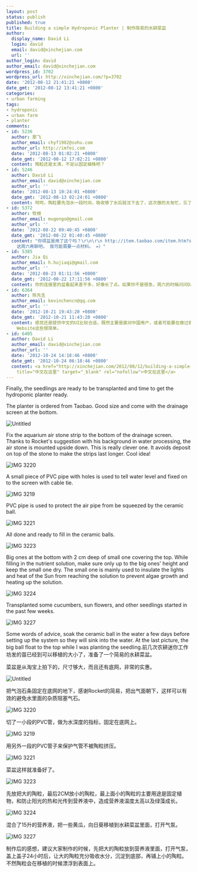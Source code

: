 ```yaml
---
layout: post
status: publish
published: true
title: Building a simple Hydroponic Planter | 制作简易的水耕菜盆
author:
  display_name: David Li
  login: david
  email: david@xinchejian.com
  url: ''
author_login: david
author_email: david@xinchejian.com
wordpress_id: 3702
wordpress_url: http://xinchejian.com/?p=3702
date: '2012-08-12 21:41:21 +0800'
date_gmt: '2012-08-12 13:41:21 +0800'
categories:
- urban farming
tags:
- hydroponic
- urban farm
- planter
comments:
- id: 5236
  author: 那飞
  author_email: chyf1982@sohu.com
  author_url: http://imfei.com
  date: '2012-08-13 01:02:21 +0800'
  date_gmt: '2012-08-12 17:02:21 +0800'
  content: 陶粒还是太清，不足以固定植株吧？
- id: 5246
  author: David Li
  author_email: david@xinchejian.com
  author_url: ''
  date: '2012-08-13 10:24:01 +0800'
  date_gmt: '2012-08-13 02:24:01 +0800'
  content: 呵呵，陶粒要先泡水一段时间，吸收够了水后就沈下去了，这次做的太匆忙，忘了这个手续。
- id: 5372
  author: 牧根
  author_email: mugengo@gmail.com
  author_url: ''
  date: '2012-08-22 09:40:45 +0800'
  date_gmt: '2012-08-22 01:40:45 +0800'
  content: "你得盆是用了这个吗？\r\n\r\n http://item.taobao.com/item.htm?spm=a230r.1.10.75&amp;id=15262419571\r\n\r\n我也有兴趣做一个。
    这周六再聊吧。 我可能需要一点材料。 =）"
- id: 5385
  author: Jia Qi
  author_email: h.hujiaqi@gmail.com
  author_url: ''
  date: '2012-08-23 01:11:56 +0800'
  date_gmt: '2012-08-22 17:11:56 +0800'
  content: 你的连接里的盆看起来差不多，好像长了点。如果你不是很急，周六的时候问问David他是在哪里买的。另外，你需要哪些材料？要不要事前帮你准备着？
- id: 6364
  author: 陈先生
  author_email: kevinchencn@qq.com
  author_url: ''
  date: '2012-10-21 19:43:20 +0800'
  date_gmt: '2012-10-21 11:43:20 +0800'
  content: 感觉还是提供中文的UI比较合适，既然主要是面对中国用户，或者可能要在做过做科普之类的，还是尽量照顾下不是很擅长英文的国人吧。虽然Name Email
    Website这些很简单。
- id: 6405
  author: David Li
  author_email: david@xinchejian.com
  author_url: ''
  date: '2012-10-24 14:18:46 +0800'
  date_gmt: '2012-10-24 06:18:46 +0800'
  content: <a href="http://xinchejian.com/2012/08/12/building-a-simple-hydroponic-planter/?lang=zh"
    title="中文在这里" target="_blank" rel="nofollow">中文在这里</a>
---
```

<p><!--:en-->Finally, the seedlings are ready to be transplanted and time to get the hydroponic planter ready. </p>
<p>The planter is ordered from Taobao. Good size and come with the drainage screen at the bottom. </p>
<p><img style="display:block; margin-left:auto; margin-right:auto;" src="/uploads/2012/08/untitled.png" alt="Untitled" title="untitled.png" border="0" /></p>
<p>Fix the aquarium air stone strip to the bottom of the drainage screen. Thanks to Rocket's suggestion with his background in water processing, the air stone is mounted upside down. This is really clever one. It avoids deposit on top of the stone to make the strips last longer. Cool idea! </p>
<p><img style="display:block; margin-left:auto; margin-right:auto;" src="/uploads/2012/08/IMG_3220.jpg" alt="IMG 3220" title="IMG_3220.JPG" border="0"  /></p>
<p>A small piece of PVC pipe with holes is used to tell water level and fixed on to the screen with cable tie. </p>
<p><img style="display:block; margin-left:auto; margin-right:auto;" src="/uploads/2012/08/IMG_3219.jpg" alt="IMG 3219" title="IMG_3219.jpg" border="0"/></p>
<p>PVC pipe is used to protect the air pipe from be squeezed by the ceramic ball.</p>
<p><img style="display:block; margin-left:auto; margin-right:auto;" src="/uploads/2012/08/IMG_3221.jpg" alt="IMG 3221" title="IMG_3221.jpg" border="0"  /></p>
<p>All done and ready to fill in the ceramic balls. </p>
<p><img style="display:block; margin-left:auto; margin-right:auto;" src="/uploads/2012/08/IMG_3223.jpg" alt="IMG 3223" title="IMG_3223.jpg" border="0"  /></p>
<p>Big ones at the bottom with 2 cm deep of small one covering the top. While filling in the nutrient solution, make sure only up to the big ones' height and keep the small one dry. The small one is mainly used to insulate the lights and heat of the Sun from reaching the solution to prevent algae growth and heating up the solution. </p>
<p><img style="display:block; margin-left:auto; margin-right:auto;" src="/uploads/2012/08/IMG_3224.jpg" alt="IMG 3224" title="IMG_3224.jpg" border="0"  /></p>
<p>Transplanted some cucumbers, sun flowers, and other seedlings started in the past few weeks. </p>
<p><img style="display:block; margin-left:auto; margin-right:auto;" src="/uploads/2012/08/IMG_3227.jpg" alt="IMG 3227" title="IMG_3227.jpg" border="0"  /></p>
<p>Some words of advice, soak the ceramic ball in the water a few days before setting up the system so they will sink into the water. At the last picture, the big ball float to the top while I was planting the seedling.<!--:--><!--:zh-->前几次农耕迷你工作坊发的苗已经到可以移植的大小了，准备了一个简易的水耕菜盆。</p>
<p>菜盆是从淘宝上拍下的，尺寸够大，而且还有底网，非常的实惠。</p>
<p><img style="display:block; margin-left:auto; margin-right:auto;" src="/uploads/2012/08/untitled.png" alt="Untitled" title="untitled.png" border="0" /></p>
<p>把气泡石条固定在底网的地下，感谢Rocket的简易，把出气面朝下，这样可以有效的避免水里面的杂质阻塞气石。</p>
<p><img style="display:block; margin-left:auto; margin-right:auto;" src="/uploads/2012/08/IMG_3220.jpg" alt="IMG 3220" title="IMG_3220.JPG" border="0"  /></p>
<p>切了一小段的PVC管，做为水深度的指标，固定在底网上。</p>
<p><img style="display:block; margin-left:auto; margin-right:auto;" src="/uploads/2012/08/IMG_3219.jpg" alt="IMG 3219" title="IMG_3219.jpg" border="0"/></p>
<p>用另外一段的PVC管子来保护气管不被陶粒挤压。</p>
<p><img style="display:block; margin-left:auto; margin-right:auto;" src="/uploads/2012/08/IMG_3221.jpg" alt="IMG 3221" title="IMG_3221.jpg" border="0"  /></p>
<p>菜盆这样就准备好了。</p>
<p><img style="display:block; margin-left:auto; margin-right:auto;" src="/uploads/2012/08/IMG_3223.jpg" alt="IMG 3223" title="IMG_3223.jpg" border="0"  /></p>
<p>先放把大的陶粒，最后2CM放小的陶粒，最上面小的陶粒的主要用途是固定植物，和防止阳光的热和光传到营养液中，造成营养液温度太高以及绿藻成长。</p>
<p><img style="display:block; margin-left:auto; margin-right:auto;" src="/uploads/2012/08/IMG_3224.jpg" alt="IMG 3224" title="IMG_3224.jpg" border="0"  /></p>
<p>混合了15升的营养液，把一些黄瓜，向日葵移植到水耕菜盆里面，打开气泵。</p>
<p><img style="display:block; margin-left:auto; margin-right:auto;" src="/uploads/2012/08/IMG_3227.jpg" alt="IMG 3227" title="IMG_3227.jpg" border="0"  /></p>
<p>制作后的感想，建议大家制作的时候，先把大的陶粒放到营养液里面，打开气泵，盖上盖子24小时后，让大的陶粒充分吸收水分，沉淀到底部，再铺上小的陶粒。不然陶粒会在移植的时候漂浮到表面上。</p>
<p><!--:--></p>
